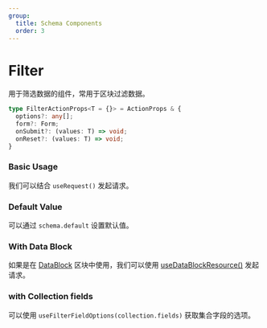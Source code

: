 ```yaml
---
group:
  title: Schema Components
  order: 3
---
```


# Filter

用于筛选数据的组件，常用于区块过滤数据。

```ts
type FilterActionProps<T = {}> = ActionProps & {
  options?: any[];
  form?: Form;
  onSubmit?: (values: T) => void;
  onReset?: (values: T) => void;
}
```

### Basic Usage

我们可以结合 `useRequest()` 发起请求。

<code src="./demos/new-demos/basic.tsx"></code>

### Default Value

可以通过 `schema.default` 设置默认值。

<code src="./demos/new-demos/default-value.tsx"></code>

### With Data Block

如果是在 [DataBlock](/core/data-block/data-block-provider) 区块中使用，我们可以使用 [useDataBlockResource()](/core/data-block/data-block-request-provider) 发起请求。

<code src="./demos/new-demos/with-data-block.tsx"></code>

### with Collection fields

可以使用 `useFilterFieldOptions(collection.fields)` 获取集合字段的选项。

<code src="./demos/new-demos/collection-fields.tsx"></code>
